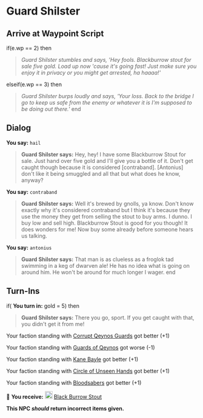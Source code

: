 # Guard Shilster






## Arrive at Waypoint Script

if(e.wp == 2) then


>*Guard Shilster stumbles and says, 'Hey fools.  Blackburrow stout for sale five gold.  Load up now 'cause it's going fast!  Just make sure you enjoy it in privacy or you might get arrested, ha haaaa!'*

elseif(e.wp == 3) then


>*Guard Shilster burps loudly and says, 'Your loss.  Back to the bridge I go to keep us safe from the enemy or whatever it is I'm supposed to be doing out there.'*
end



## Dialog

**You say:** `hail`



>**Guard Shilster says:** Hey, hey! I have some Blackburrow Stout for sale. Just hand over five gold and I'll give you a bottle of it. Don't get caught though because it is considered [contraband]. [Antonius] don't like it being smuggled and all that but what does he know, anyway?

**You say:** `contraband`



>**Guard Shilster says:** Well it's brewed by gnolls, ya know. Don't know exactly why it's considered contraband but I think it's because they use the money they get from selling the stout to buy arms. I dunno. I buy low and sell high. Blackburrow Stout is good for you though! It does wonders for me! Now buy some already before someone hears us talking.

**You say:** `antonius`



>**Guard Shilster says:** That man is as clueless as a froglok tad swimming in a keg of dwarven ale! He has no idea what is going on around him. He won't be around for much longer I wager.
end



## Turn-Ins




if( **You turn in:** gold = 5) then


>**Guard Shilster says:** There you go, sport. If you get caught with that, you didn't get it from me!





Your faction standing with [Corrupt Qeynos Guards](/faction/230) got better (<span class='text-success'>+1</span>)


Your faction standing with [Guards of Qeynos](/faction/262) got worse (<span class='text-danger'>-1</span>)


Your faction standing with [Kane Bayle](/faction/273) got better (<span class='text-success'>+1</span>)




Your faction standing with [Circle of Unseen Hands](/faction/223) got better (<span class='text-success'>+1</span>)


Your faction standing with [Bloodsabers](/faction/221) got better (<span class='text-success'>+1</span>)


 &#127873; **You receive:**  <img style="background:url(/static/icons/blank_slot.gif);width:20px;height:20px;" src="/static/icons/item_827.png" alt="" /> <a
                                href="/item/13107" data-url="13107" class="tooltip-link link">Black Burrow Stout</a> 

 

**This NPC *should* return incorrect items given.**



